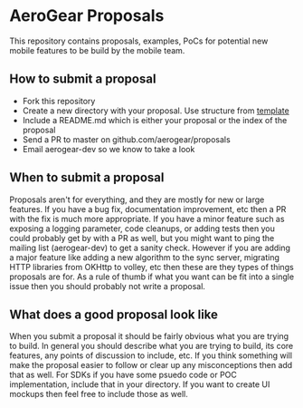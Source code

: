 # AeroGear Proposals
This repository contains proposals, examples, PoCs for potential new mobile features to be build by the mobile team.

## How to submit a proposal
* Fork this repository 
* Create a new directory with your proposal.
Use structure from [template](./template.md)
* Include a README.md which is either your proposal or the index of the proposal
* Send a PR to master on github.com/aerogear/proposals
* Email aerogear-dev so we know to take a look



## When to submit a proposal
Proposals aren't for everything, and they are mostly for new or large features.  If you have a bug fix, documentation improvement, etc then a PR with the fix is much more appropriate.  If you have a minor feature such as exposing a logging parameter, code cleanups, or adding tests then you could probably get by with a PR as well, but you might want to ping the mailing list (aerogear-dev) to get a sanity check.  However if you are adding a major feature like adding a new algorithm to the sync server, migrating HTTP libraries from OKHttp to volley, etc then these are they types of things proposals are for.  As a rule of thumb if what you want can be fit into a single issue then you should probably not write a proposal.

## What does a good proposal look like
When you submit a proposal it should be fairly obvious what you are trying to build.  In general you should describe what you are trying to build, its core features, any points of discussion to include, etc.  If you think something will make the proposal easier to follow or clear up any misconceptions then add that as well.  For SDKs if you have some psuedo code or POC implementation, include that in your directory.  If you want to create UI mockups then feel free to include those as well.
